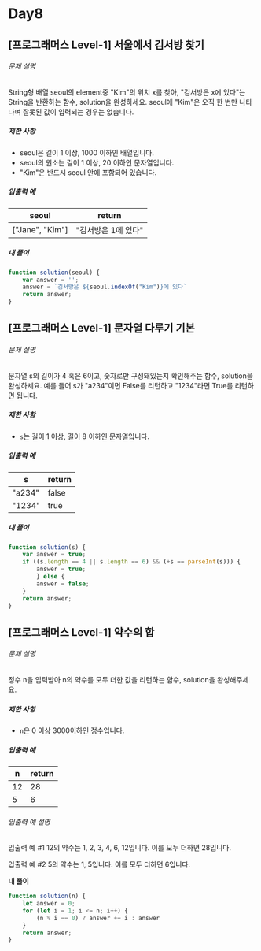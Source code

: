 # Day8



## [프로그래머스 Level-1] 서울에서 김서방 찾기

###### 문제 설명

String형 배열 seoul의 element중 "Kim"의 위치 x를 찾아, "김서방은 x에 있다"는 String을 반환하는 함수, solution을 완성하세요. seoul에 "Kim"은 오직 한 번만 나타나며 잘못된 값이 입력되는 경우는 없습니다.

##### 제한 사항

- seoul은 길이 1 이상, 1000 이하인 배열입니다.
- seoul의 원소는 길이 1 이상, 20 이하인 문자열입니다.
- "Kim"은 반드시 seoul 안에 포함되어 있습니다.

##### 입출력 예

| seoul           | return              |
| --------------- | ------------------- |
| ["Jane", "Kim"] | "김서방은 1에 있다" |

##### 내 풀이

```js
function solution(seoul) {
    var answer = '';
    answer = `김서방은 ${seoul.indexOf("Kim")}에 있다`   
    return answer;
}
```



## [프로그래머스 Level-1] 문자열 다루기 기본

###### 문제 설명

문자열 s의 길이가 4 혹은 6이고, 숫자로만 구성돼있는지 확인해주는 함수, solution을 완성하세요. 예를 들어 s가 "a234"이면 False를 리턴하고 "1234"라면 True를 리턴하면 됩니다.

##### 제한 사항

- `s`는 길이 1 이상, 길이 8 이하인 문자열입니다.

##### 입출력 예

| s      | return |
| ------ | ------ |
| "a234" | false  |
| "1234" | true   |

##### 내 풀이

```js
function solution(s) {
    var answer = true;
    if ((s.length == 4 || s.length == 6) && (+s == parseInt(s))) {
        answer = true;
        } else {
        answer = false;
    }
    return answer;
}
```



## [프로그래머스 Level-1] 약수의 합

###### 문제 설명

정수 n을 입력받아 n의 약수를 모두 더한 값을 리턴하는 함수, solution을 완성해주세요.

##### 제한 사항

- `n`은 0 이상 3000이하인 정수입니다.

##### 입출력 예

| n    | return |
| ---- | ------ |
| 12   | 28     |
| 5    | 6      |

###### 입출력 예 설명

입출력 예 #1
12의 약수는 1, 2, 3, 4, 6, 12입니다. 이를 모두 더하면 28입니다.

입출력 예 #2
5의 약수는 1, 5입니다. 이를 모두 더하면 6입니다.

**내 풀이**

```js
function solution(n) {
    let answer = 0;
    for (let i = 1; i <= n; i++) {
        (n % i == 0) ? answer += i : answer
    }
    return answer;
}
```

